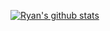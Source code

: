 [![Ryan's github stats](https://github-readme-stats.vercel.app/api?username=ryanmattos&theme=blueberry)](https://github.com/anuraghazra/github-readme-stats)
